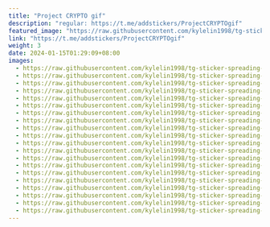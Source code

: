 ```yaml
---
title: "Project CRYPTO gif"
description: "regular: https://t.me/addstickers/ProjectCRYPTOgif"
featured_image: "https://raw.githubusercontent.com/kylelin1998/tg-sticker-spreading-worldwide-images/main/img/74c40727-5ca9-4815-93b4-b2809a8a3938.jpg"
link: "https://t.me/addstickers/ProjectCRYPTOgif"
weight: 3
date: 2024-01-15T01:29:09+08:00
images:
  - https://raw.githubusercontent.com/kylelin1998/tg-sticker-spreading-worldwide-images/main/img/74c40727-5ca9-4815-93b4-b2809a8a3938.jpg
  - https://raw.githubusercontent.com/kylelin1998/tg-sticker-spreading-worldwide-images/main/img/18a4f608-dc85-4e7d-b163-de4848dfce1f.jpg
  - https://raw.githubusercontent.com/kylelin1998/tg-sticker-spreading-worldwide-images/main/img/0a624516-ac19-4e65-9534-80c3f558cac4.jpg
  - https://raw.githubusercontent.com/kylelin1998/tg-sticker-spreading-worldwide-images/main/img/de913b54-24da-429c-b133-492c85ab2ba5.jpg
  - https://raw.githubusercontent.com/kylelin1998/tg-sticker-spreading-worldwide-images/main/img/39819e48-039a-4660-9820-d898b26c6636.jpg
  - https://raw.githubusercontent.com/kylelin1998/tg-sticker-spreading-worldwide-images/main/img/4ad17056-b4e4-4e84-a1d9-378eadadfccb.jpg
  - https://raw.githubusercontent.com/kylelin1998/tg-sticker-spreading-worldwide-images/main/img/9ddc67dc-a13e-46dc-b5ab-df9f4437416b.jpg
  - https://raw.githubusercontent.com/kylelin1998/tg-sticker-spreading-worldwide-images/main/img/59b851c9-ff25-4827-96db-33fd62eff180.jpg
  - https://raw.githubusercontent.com/kylelin1998/tg-sticker-spreading-worldwide-images/main/img/8b08d14a-08c6-43a4-9743-bc5a28844480.jpg
  - https://raw.githubusercontent.com/kylelin1998/tg-sticker-spreading-worldwide-images/main/img/c3c32123-89e4-4912-a994-9df05be3ce72.jpg
  - https://raw.githubusercontent.com/kylelin1998/tg-sticker-spreading-worldwide-images/main/img/46618245-5265-4ad9-8cbd-cd0d851d73b3.jpg
  - https://raw.githubusercontent.com/kylelin1998/tg-sticker-spreading-worldwide-images/main/img/b75b25cd-faab-4604-812f-921db41d83d5.jpg
  - https://raw.githubusercontent.com/kylelin1998/tg-sticker-spreading-worldwide-images/main/img/ff88da00-9120-4433-b7f9-7dbc287567fc.jpg
  - https://raw.githubusercontent.com/kylelin1998/tg-sticker-spreading-worldwide-images/main/img/a25675b6-c08e-4cf9-841a-e676f3898467.jpg
  - https://raw.githubusercontent.com/kylelin1998/tg-sticker-spreading-worldwide-images/main/img/bfdfa5e1-e2c0-400d-b9dd-38a753bf0891.jpg
  - https://raw.githubusercontent.com/kylelin1998/tg-sticker-spreading-worldwide-images/main/img/241cb938-12b4-484e-8adc-f24efeb79dde.jpg
  - https://raw.githubusercontent.com/kylelin1998/tg-sticker-spreading-worldwide-images/main/img/229d3230-fd24-4f32-b5d5-2670288d5c16.jpg
  - https://raw.githubusercontent.com/kylelin1998/tg-sticker-spreading-worldwide-images/main/img/be1b58dc-da9d-4f81-8725-239b0e297437.jpg
  - https://raw.githubusercontent.com/kylelin1998/tg-sticker-spreading-worldwide-images/main/img/69c660c1-bc24-4d9a-a84a-410a348ee91d.jpg
  - https://raw.githubusercontent.com/kylelin1998/tg-sticker-spreading-worldwide-images/main/img/1e10ec47-4489-4545-9018-10170772b528.jpg
---
```


